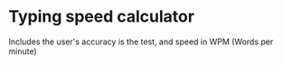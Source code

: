 # Typing speed calculator

Includes the user's accuracy is the test, and speed in WPM (Words per minute)
